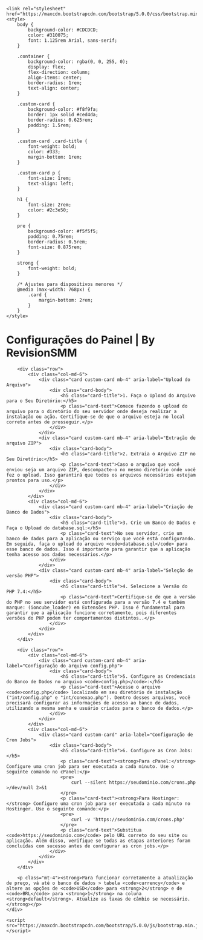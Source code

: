 <!DOCTYPE html>
<html lang="pt-br">
<head>
    <meta charset="UTF-8">
    <meta name="viewport" content="width=device-width, initial-scale=1.0">
    <title>By RevisionSMM</title>

    <link rel="stylesheet" href="https://maxcdn.bootstrapcdn.com/bootstrap/5.0.0/css/bootstrap.min.css">
    <style>
        body {
            background-color: #CDCDCD;
            color: #310075;
            font: 1.125rem Arial, sans-serif;
        }

        .container {
            background-color: rgba(0, 0, 255, 0);
            display: flex;
            flex-direction: column;
            align-items: center;
            border-radius: 1rem;
            text-align: center;
        }

        .custom-card {
            background-color: #f8f9fa;
            border: 1px solid #ced4da;
            border-radius: 0.625rem;
            padding: 1.5rem;
        }

        .custom-card .card-title {
            font-weight: bold;
            color: #333;
            margin-bottom: 1rem;
        }

        .custom-card p {
            font-size: 1rem;
            text-align: left;
        }

        h1 {
            font-size: 2rem;
            color: #2c3e50;
        }

        pre {
            background-color: #f5f5f5;
            padding: 0.75rem;
            border-radius: 0.5rem;
            font-size: 0.875rem;
        }

        strong {
            font-weight: bold;
        }

        /* Ajustes para dispositivos menores */
        @media (max-width: 768px) {
            .card {
                margin-bottom: 2rem;
            }
        }
    </style>
</head>
<body>
    <div class="container mt-5">
        <h1 class="mb-4">Configurações do Painel | By RevisionSMM</h1>

        <div class="row">
            <div class="col-md-6">
                <div class="card custom-card mb-4" aria-label="Upload do Arquivo">
                    <div class="card-body">
                        <h5 class="card-title">1. Faça o Upload do Arquivo para o Seu Diretório:</h5>
                        <p class="card-text">Comece fazendo o upload do arquivo para o diretório do seu servidor onde deseja realizar a instalação ou ação. Certifique-se de que o arquivo esteja no local correto antes de prosseguir.</p>
                    </div>
                </div>
                <div class="card custom-card mb-4" aria-label="Extração de arquivo ZIP">
                    <div class="card-body">
                        <h5 class="card-title">2. Extraia o Arquivo ZIP no Seu Diretório:</h5>
                        <p class="card-text">Caso o arquivo que você enviou seja um arquivo ZIP, descompacte-o no mesmo diretório onde você fez o upload. Isso garantirá que todos os arquivos necessários estejam prontos para uso.</p>
                    </div>
                </div>
            </div>
            <div class="col-md-6">
                <div class="card custom-card mb-4" aria-label="Criação de Banco de Dados">
                    <div class="card-body">
                        <h5 class="card-title">3. Crie um Banco de Dados e Faça o Upload do database.sql:</h5>
                        <p class="card-text">No seu servidor, crie um banco de dados para a aplicação ou serviço que você está configurando. Em seguida, faça o upload do arquivo <code>database.sql</code> para esse banco de dados. Isso é importante para garantir que a aplicação tenha acesso aos dados necessários.</p>
                    </div>
                </div>
                <div class="card custom-card mb-4" aria-label="Seleção de versão PHP">
                    <div class="card-body">
                        <h5 class="card-title">4. Selecione a Versão do PHP 7.4:</h5>
                        <p class="card-text">Certifique-se de que a versão do PHP no seu servidor está configurada para a versão 7.4 e também marque: (ioncube_loader) em Extensões PHP. Isso é fundamental para garantir que a aplicação funcione corretamente, pois diferentes versões do PHP podem ter comportamentos distintos..</p>
                    </div>
                </div>
            </div>
        </div>

        <div class="row">
            <div class="col-md-6">
                <div class="card custom-card mb-4" aria-label="Configuração do arquivo config.php">
                    <div class="card-body">
                        <h5 class="card-title">5. Configure as Credenciais do Banco de Dados no arquivo <code>config.php</code>:</h5>
                        <p class="card-text">Acesse o arquivo <code>config.php</code> localizado em seu diretório de instalação ("int/config.php" e "int/conexao.php"). Dentro desses arquivos, você precisará configurar as informações de acesso ao banco de dados, utilizando a mesma senha e usuário criados para o banco de dados.</p>
                    </div>
                </div>
            </div>
            <div class="col-md-6">
                <div class="card custom-card" aria-label="Configuração de Cron Jobs">
                    <div class="card-body">
                        <h5 class="card-title">6. Configure as Cron Jobs:</h5>
                        <p class="card-text"><strong>Para cPanel:</strong> Configure uma cron job para ser executada a cada minuto. Use o seguinte comando no cPanel:</p>
                        <pre>
                            curl --silent https://seudominio.com/crons.php >/dev/null 2>&1
                        </pre>
                        <p class="card-text"><strong>Para Hostinger:</strong> Configure uma cron job para ser executada a cada minuto no Hostinger. Use o seguinte comando:</p>
                        <pre>
                            curl -v 'https://seudominio.com/crons.php'
                        </pre>
                        <p class="card-text">Substitua <code>https://seudominio.com</code> pelo URL correto do seu site ou aplicação. Além disso, verifique se todas as etapas anteriores foram concluídas com sucesso antes de configurar as cron jobs.</p>
                    </div>
                </div>
            </div>
        </div>

        <p class="mt-4"><strong>Para funcionar corretamente a atualização de preço, vá até o banco de dados > tabela <code>currency</code> e altere as opções de <code>USD</code> para <strong>2</strong> e de <code>BRL</code> para <strong>1</strong> na coluna <strong>default</strong>. Atualize as taxas de câmbio se necessário.</strong></p>
    </div>

    <script src="https://maxcdn.bootstrapcdn.com/bootstrap/5.0.0/js/bootstrap.min.js"></script>
</body>
</html>
</body>
</html>
